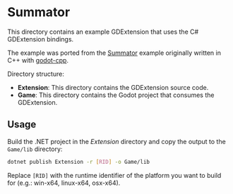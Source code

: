 # Summator

This directory contains an example GDExtension that uses the C# GDExtension bindings.

The example was ported from the [Summator](https://github.com/paddy-exe/GDExtensionSummator) example originally written in C++ with [godot-cpp](https://github.com/godotengine/godot-cpp).

Directory structure:

- **Extension**: This directory contains the GDExtension source code.
- **Game**: This directory contains the Godot project that consumes the GDExtension.

## Usage

Build the .NET project in the _Extension_ directory and copy the output to the `Game/lib` directory:

```bash
dotnet publish Extension -r [RID] -o Game/lib
```

Replace `[RID]` with the runtime identifier of the platform you want to build for (e.g.: win-x64, linux-x64, osx-x64).
